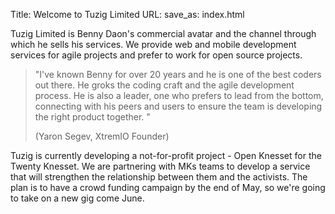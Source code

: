 Title: Welcome to Tuzig Limited
URL:
save_as: index.html

Tuzig Limited is Benny Daon's commercial avatar and the
channel through which he sells his services. We provide web and mobile development
services for agile projects and prefer to work for open source
projects.

> "I've known Benny for over 20 years and he is one of the best coders
> out there. He groks the coding craft and the agile development process.
> He is also a leader, one who prefers to lead from the bottom, connecting
> with his peers and users to ensure the team is developing the right
> product together. "
>
> (Yaron Segev, XtremIO Founder)

Tuzig is currently developing a not-for-profit project - Open Knesset for
the Twenty Knesset. We are partnering with MKs teams to develop a
service that will strengthen the relationship between them and the
activists. The plan is to have a crowd funding campaign by the end of
May, so we're going to take on a new gig come June.

